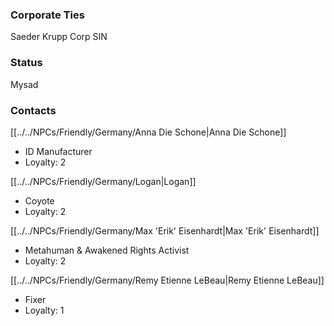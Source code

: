 ### Corporate Ties
Saeder Krupp Corp SIN
### Status
Mysad
### Contacts
[[../../NPCs/Friendly/Germany/Anna Die Schone|Anna Die Schone]]
- ID Manufacturer
- Loyalty: 2

[[../../NPCs/Friendly/Germany/Logan|Logan]]
- Coyote
- Loyalty: 2

[[../../NPCs/Friendly/Germany/Max 'Erik' Eisenhardt|Max 'Erik' Eisenhardt]]
- Metahuman & Awakened Rights Activist
- Loyalty: 2

[[../../NPCs/Friendly/Germany/Remy Etienne LeBeau|Remy Etienne LeBeau]]
- Fixer
- Loyalty: 1